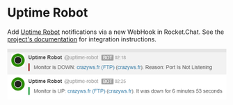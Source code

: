 # Uptime Robot

Add [Uptime Robot](https://uptimerobot.com) notifications via a new WebHook in Rocket.Chat. See the [project's documentation](https://github.com/crazy-max/rocketchat-uptimerobot) for integration instructions.

![Uptime Robot Integration](../../../../../.gitbook/assets/uptimerobot.png)

